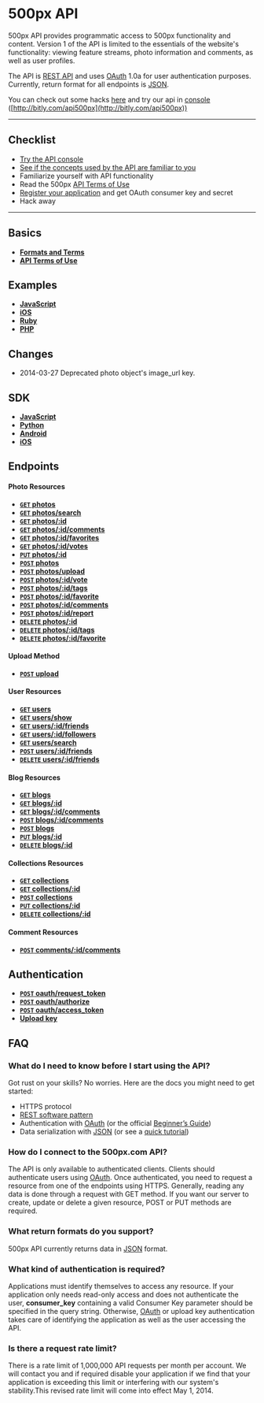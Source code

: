 # 500px API

500px API provides programmatic access to 500px functionality and content.
Version 1 of the API is limited to the essentials of the website's functionality: viewing feature streams, photo information and comments, as well as user profiles.

The API is [REST API](http://en.wikipedia.org/wiki/Representational_State_Transfer "RESTful")
and uses [OAuth](http://oauth.net/ "OAuth") 1.0a for user authentication purposes.
Currently, return format for all endpoints is [JSON](http://json.org/ "JSON").

You can check out some hacks [here](http://developer.500px.com/hacks) and try our api in [console](http://bitly.com/api500px) ([http://bitly.com/api500px](http://bitly.com/api500px))

***

## Checklist
* [Try the API console](http://bitly.com/api500px)
* [See if the concepts used by the API are familiar to you][]
* Familiarize yourself with API functionality
* Read the 500px [API Terms of Use][]
* [Register your application][] and get OAuth consumer key and secret
* Hack away

***

## Basics

- **[Formats and Terms](https://github.com/500px/api-documentation/blob/master/basics/formats_and_terms.md)**
- **[API Terms of Use](https://github.com/500px/api-documentation/blob/master/basics/terms_of_use.md)**

## Examples

- **[JavaScript](http://500px.github.com/500px-js-sdk)**
- **[iOS](https://github.com/500px/api-documentation/blob/master/examples/iOS/API%20Tutorials.md)**
- **[Ruby](https://github.com/500px/api-documentation/blob/master/examples/Ruby/)**
- **[PHP](https://github.com/500px/api-documentation/blob/master/examples/PHP/PHP.md)**

## Changes

* 2014-03-27 Deprecated photo object's image_url key.

## SDK

- **[JavaScript](https://github.com/500px/500px-js-sdk)**
- **[Python](https://github.com/500px/PxMagic)**
- **[Android](https://github.com/500px/500px-android-sdk)**
- **[iOS](https://github.com/500px/500px-iOS-api)**

## Endpoints

#### Photo Resources

- **[<code>GET</code> photos](https://github.com/500px/api-documentation/blob/master/endpoints/photo/GET_photos.md)**
- **[<code>GET</code> photos/search](https://github.com/500px/api-documentation/blob/master/endpoints/photo/GET_photos_search.md)**
- **[<code>GET</code> photos/:id](https://github.com/500px/api-documentation/blob/master/endpoints/photo/GET_photos_id.md)**
- **[<code>GET</code> photos/:id/comments](https://github.com/500px/api-documentation/blob/master/endpoints/photo/GET_photos_id_comments.md)**
- **[<code>GET</code> photos/:id/favorites](https://github.com/500px/api-documentation/blob/master/endpoints/photo/GET_photos_id_favorites.md)**
- **[<code>GET</code> photos/:id/votes](https://github.com/500px/api-documentation/blob/master/endpoints/photo/GET_photos_id_votes.md)**
- **[<code>PUT</code> photos/:id](https://github.com/500px/api-documentation/blob/master/endpoints/photo/PUT_photos_id.md)**
- **[<code>POST</code> photos](https://github.com/500px/api-documentation/blob/master/endpoints/photo/POST_photos.md)**
- **[<code>POST</code> photos/upload](https://github.com/500px/api-documentation/blob/master/endpoints/photo/POST_photos_upload.md)**
- **[<code>POST</code> photos/:id/vote](https://github.com/500px/api-documentation/blob/master/endpoints/photo/POST_photos_id_vote.md)**
- **[<code>POST</code> photos/:id/tags](https://github.com/500px/api-documentation/blob/master/endpoints/photo/POST_photos_id_tags.md)**
- **[<code>POST</code> photos/:id/favorite](https://github.com/500px/api-documentation/blob/master/endpoints/photo/POST_photos_id_favorite.md)**
- **[<code>POST</code> photos/:id/comments](https://github.com/500px/api-documentation/blob/master/endpoints/photo/POST_photos_id_comments.md)**
- **[<code>POST</code> photos/:id/report](https://github.com/500px/api-documentation/blob/master/endpoints/photo/POST_photos_id_report.md)**
- **[<code>DELETE</code> photos/:id](https://github.com/500px/api-documentation/blob/master/endpoints/photo/DELETE_photos_id.md)**
- **[<code>DELETE</code> photos/:id/tags](https://github.com/500px/api-documentation/blob/master/endpoints/photo/DELETE_photos_id_tags.md)**
- **[<code>DELETE</code> photos/:id/favorite](https://github.com/500px/api-documentation/blob/master/endpoints/photo/DELETE_photos_id_favorite.md)**

#### Upload Method

- **[<code>POST</codE> upload](https://github.com/500px/api-documentation/blob/master/endpoints/upload/POST_upload.md)**

#### User Resources

- **[<code>GET</code> users](https://github.com/500px/api-documentation/blob/master/endpoints/user/GET_users.md)**
- **[<code>GET</code> users/show](https://github.com/500px/api-documentation/blob/master/endpoints/user/GET_users_show.md)**
- **[<code>GET</code> users/:id/friends](https://github.com/500px/api-documentation/blob/master/endpoints/user/GET_users_id_friends.md)**
- **[<code>GET</code> users/:id/followers](https://github.com/500px/api-documentation/blob/master/endpoints/user/GET_users_id_followers.md)**
- **[<code>GET</code> users/search](https://github.com/500px/api-documentation/blob/master/endpoints/user/GET_users_search.md)**
- **[<code>POST</code> users/:id/friends](https://github.com/500px/api-documentation/blob/master/endpoints/user/POST_users_id_friends.md)**
- **[<code>DELETE</code> users/:id/friends](https://github.com/500px/api-documentation/blob/master/endpoints/user/DELETE_users_id_friends.md)**

#### Blog Resources

- **[<code>GET</code> blogs](https://github.com/500px/api-documentation/blob/master/endpoints/blog/GET_blogs.md)**
- **[<code>GET</code> blogs/:id](https://github.com/500px/api-documentation/blob/master/endpoints/blog/GET_blogs_id.md)**
- **[<code>GET</code> blogs/:id/comments](https://github.com/500px/api-documentation/blob/master/endpoints/blog/GET_blogs_id_comments.md)**
- **[<code>POST</code> blogs/:id/comments](https://github.com/500px/api-documentation/blob/master/endpoints/blog/POST_blogs_id_comments.md)**
- **[<code>POST</code> blogs](https://github.com/500px/api-documentation/blob/master/endpoints/blog/POST_blogs.md)**
- **[<code>PUT</code> blogs/:id](https://github.com/500px/api-documentation/blob/master/endpoints/blog/PUT_blogs_id.md)**
- **[<code>DELETE</code> blogs/:id](https://github.com/500px/api-documentation/blob/master/endpoints/blog/DELETE_blogs_id.md)**

#### Collections Resources

- **[<code>GET</code> collections](https://github.com/500px/api-documentation/blob/master/endpoints/collections/GET_collections.md)**
- **[<code>GET</code> collections/:id](https://github.com/500px/api-documentation/blob/master/endpoints/collections/GET_collections_id.md)**
- **[<code>POST</code> collections](https://github.com/500px/api-documentation/blob/master/endpoints/collections/POST_collections.md)**
- **[<code>PUT</code> collections/:id](https://github.com/500px/api-documentation/blob/master/endpoints/collections/PUT_collections_id.md)**
- **[<code>DELETE</code> collections/:id](https://github.com/500px/api-documentation/blob/master/endpoints/collections/DELETE_collections_id.md)**

#### Comment Resources

- **[<code>POST</code> comments/:id/comments](https://github.com/500px/api-documentation/blob/master/endpoints/comments/POST_comments_id_comments.md)**

## Authentication

- **[<code>POST</code> oauth/request_token](https://github.com/500px/api-documentation/blob/master/authentication/POST_oauth_requesttoken.md)**
- **[<code>POST</code> oauth/authorize](https://github.com/500px/api-documentation/blob/master/authentication/POST_oauth_authorize.md)**
- **[<code>POST</code> oauth/access_token](https://github.com/500px/api-documentation/blob/master/authentication/POST_oauth_accesstoken.md)**
- **[Upload key](https://github.com/500px/api-documentation/blob/master/authentication/upload_key.md)**


## FAQ
### What do I need to know before I start using the API?
Got rust on your skills? No worries. Here are the docs you might need to get started:

- HTTPS protocol
- [REST software pattern][]
- Authentication with [OAuth][] (or the official [Beginner’s Guide][])
- Data serialization with [JSON][] (or see a [quick tutorial][])

### How do I connect to the 500px.com API?
The API is only available to authenticated clients. Clients should authenticate users using [OAuth][]. Once authenticated, you need to request a resource from one of the endpoints using HTTPS. Generally, reading any data is done through a request with GET method. If you want our server to create, update or delete a given resource, POST or PUT methods are required.

### What return formats do you support?
500px API currently returns data in [JSON](http://json.org/ "JSON") format.

### What kind of authentication is required?
Applications must identify themselves to access any resource.
If your application only needs read-only access and does not authenticate the user, **consumer_key** containing a valid Consumer Key parameter should be specified in the query string. Otherwise, [OAuth](https://github.com/500px/api-documentation/tree/master/authentication) or upload key authentication takes care of identifying the application as well as the user accessing the API.

### Is there a request rate limit?
There is a rate limit of 1,000,000 API requests per month per account. We will contact you and if required disable your application if we find that your application is exceeding this limit or interfering with our system's stability.This revised rate limit will come into effect May 1, 2014.

[REST software pattern]: http://en.wikipedia.org/wiki/Representational_State_Transfer
[OAuth]: http://oauth.net/core/1.0a/
[Beginner’s Guide]: http://hueniverse.com/oauth/
[JSON]: http://json.org
[quick tutorial]: http://www.webmonkey.com/2010/02/get_started_with_json/
[Register your application]: http://500px.com/settings/applications
[API Terms of Use]: https://github.com/500px/api-documentation/blob/master/basics/terms_of_use.md
[See if the concepts used by the API are familiar to you]: https://github.com/500px/api-documentation#what-do-i-need-to-know-before-i-start-using-the-api
